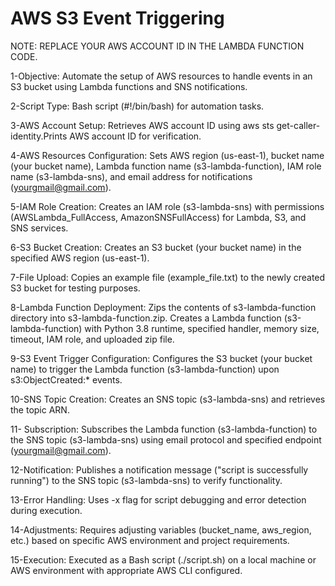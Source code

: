 # AWS S3 Event Triggering

NOTE: REPLACE YOUR AWS ACCOUNT ID IN THE LAMBDA FUNCTION CODE.

1-Objective:
 Automate the setup of AWS resources to handle events in an S3 bucket using Lambda functions and SNS notifications.
 
2-Script Type: 
Bash script (#!/bin/bash) for automation tasks.

3-AWS Account Setup:
Retrieves AWS account ID using aws sts get-caller-identity.Prints AWS account ID for verification.

4-AWS Resources Configuration:
Sets AWS region (us-east-1), bucket name (your bucket name), Lambda function name (s3-lambda-function), IAM role name (s3-lambda-sns), and email address for notifications (yourgmail@gmail.com).

5-IAM Role Creation:
Creates an IAM role (s3-lambda-sns) with permissions (AWSLambda_FullAccess, AmazonSNSFullAccess) for Lambda, S3, and SNS services. 

6-S3 Bucket Creation:
Creates an S3 bucket (your bucket name) in the specified AWS region (us-east-1).

7-File Upload:
Copies an example file (example_file.txt) to the newly created S3 bucket for testing purposes.

8-Lambda Function Deployment:
Zips the contents of s3-lambda-function directory into s3-lambda-function.zip.
Creates a Lambda function (s3-lambda-function) with Python 3.8 runtime, specified handler, memory size, timeout, IAM role, and uploaded zip file.

9-S3 Event Trigger Configuration:
Configures the S3 bucket (your bucket name) to trigger the Lambda function (s3-lambda-function) upon s3:ObjectCreated:* events.

10-SNS Topic Creation:
Creates an SNS topic (s3-lambda-sns) and retrieves the topic ARN.

11- Subscription:
Subscribes the Lambda function (s3-lambda-function) to the SNS topic (s3-lambda-sns) using email protocol and specified endpoint (yourgmail@gmail.com).

12-Notification:
Publishes a notification message ("script is successfully running") to the SNS topic (s3-lambda-sns) to verify functionality.

13-Error Handling:
Uses -x flag for script debugging and error detection during execution.

14-Adjustments:
Requires adjusting variables (bucket_name, aws_region, etc.) based on specific AWS environment and project requirements.

15-Execution:
Executed as a Bash script (./script.sh) on a local machine or AWS environment with appropriate AWS CLI configured.


